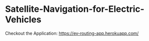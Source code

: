 # Satellite-Navigation-for-Electric-Vehicles

Checkout the Application: https://ev-routing-app.herokuapp.com/
